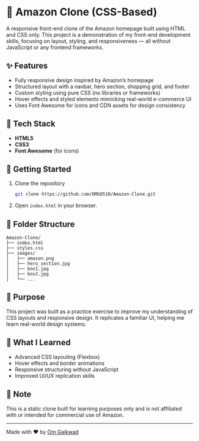 # 🛒 Amazon Clone (CSS-Based)

A responsive front-end clone of the Amazon homepage built using HTML and CSS only. This project is a demonstration of my front-end development skills, focusing on layout, styling, and responsiveness — all without JavaScript or any frontend frameworks.

## ✨ Features

- Fully responsive design inspired by Amazon’s homepage
- Structured layout with a navbar, hero section, shopping grid, and footer
- Custom styling using pure CSS (no libraries or frameworks)
- Hover effects and styled elements mimicking real-world e-commerce UI
- Uses Font Awesome for icons and CDN assets for design consistency

## 📂 Tech Stack

- **HTML5**
- **CSS3**
- **Font Awesome** (for icons)

## 🚀 Getting Started

1. Clone the repository

   ```bash
   git clone https://github.com/OMG0510/Amazon-Clone.git
   ```

2. Open `index.html` in your browser.

## 📁 Folder Structure

```
Amazon-Clone/
├── index.html
├── styles.css
├── images/
│   ├── amazon.png
│   ├── hero_section.jpg
│   ├── box1.jpg
│   ├── box2.jpg
│   └── ...
```

## 🎯 Purpose

This project was built as a practice exercise to improve my understanding of CSS layouts and responsive design. It replicates a familiar UI, helping me learn real-world design systems.

## 🧠 What I Learned

- Advanced CSS layouting (Flexbox)
- Hover effects and border animations
- Responsive structuring without JavaScript
- Improved UI/UX replication skills

## 📌 Note

This is a static clone built for learning purposes only and is not affiliated with or intended for commercial use of Amazon.

---

Made with ❤️ by [Om Gaikwad](https://github.com/OMG0510)
